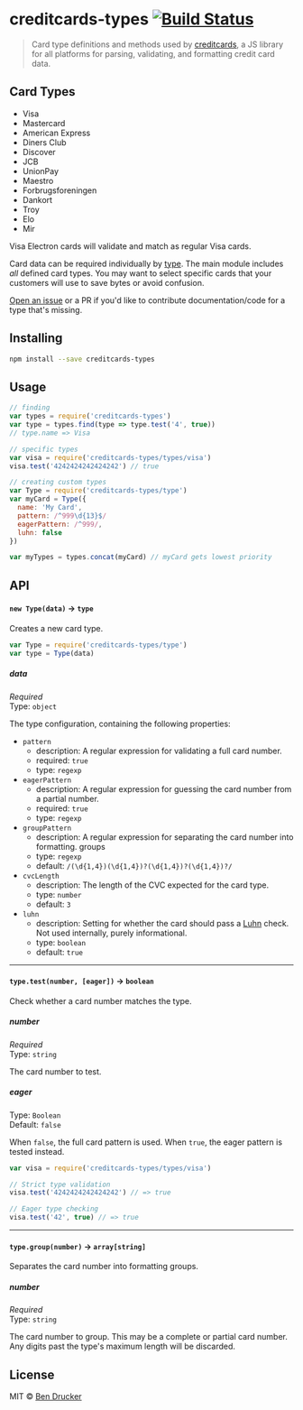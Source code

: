 # creditcards-types [![Build Status](https://travis-ci.org/bendrucker/creditcards-types.svg?branch=master)](https://travis-ci.org/bendrucker/creditcards-types)

> Card type definitions and methods used by [creditcards](https://github.com/bendrucker/creditcards), a JS library for all platforms for parsing, validating, and formatting credit card data. 

## Card Types

* Visa
* Mastercard
* American Express
* Diners Club
* Discover
* JCB
* UnionPay
* Maestro
* Forbrugsforeningen
* Dankort
* Troy
* Elo
* Mir

Visa Electron cards will validate and match as regular Visa cards. 

Card data can be required individually by [type](types/). The main module includes _all_ defined card types. You may want to select specific cards that your customers will use to save bytes or avoid confusion.

[Open an issue](https://github.com/bendrucker/creditcards-types/issues/new) or a PR if you'd like to contribute documentation/code for a type that's missing.

## Installing

```sh
npm install --save creditcards-types
```

## Usage

```js
// finding
var types = require('creditcards-types')
var type = types.find(type => type.test('4', true))
// type.name => Visa

// specific types
var visa = require('creditcards-types/types/visa')
visa.test('4242424242424242') // true

// creating custom types
var Type = require('creditcards-types/type')
var myCard = Type({
  name: 'My Card',
  pattern: /^999\d{13}$/
  eagerPattern: /^999/,
  luhn: false
})

var myTypes = types.concat(myCard) // myCard gets lowest priority
```

## API

#### `new Type(data)` -> `type`

Creates a new card type.

```js
var Type = require('creditcards-types/type')
var type = Type(data)
```

##### data

*Required*  
Type: `object`

The type configuration, containing the following properties:

* `pattern`
  * description: A regular expression for validating a full card number.
  * required: `true`
  * type: `regexp`
* `eagerPattern`
  * description: A regular expression for guessing the card number from a partial number.
  * required: `true`
  * type: `regexp`
* `groupPattern`
  * description: A regular expression for separating the card number into formatting. groups
  * type: `regexp`
  * default: `/(\d{1,4})(\d{1,4})?(\d{1,4})?(\d{1,4})?/`
* `cvcLength`
  * description: The length of the CVC expected for the card type.
  * type: `number`
  * default: `3`
* `luhn`
  * description: Setting for whether the card should pass a [Luhn](https://github.com/bendrucker/fast-luhn) check. Not used internally, purely informational.
  * type: `boolean`
  * default: `true`

---

#### `type.test(number, [eager])` -> `boolean`

Check whether a card number matches the type.

##### number

*Required*  
Type: `string`

The card number to test.

##### eager

Type: `Boolean`  
Default: `false`

When `false`, the full card pattern is used. When `true`, the eager pattern is tested instead.

```js
var visa = require('creditcards-types/types/visa')

// Strict type validation
visa.test('4242424242424242') // => true

// Eager type checking
visa.test('42', true) // => true
```

---

#### `type.group(number)` -> `array[string]`

Separates the card number into formatting groups. 

##### number

*Required*  
Type: `string`

The card number to group. This may be a complete or partial card number. Any digits past the type's maximum length will be discarded.

## License

MIT © [Ben Drucker](http://bendrucker.me)
